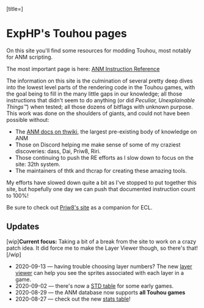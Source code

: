 [title=]
# ExpHP's Touhou pages

On this site you'll find some resources for modding Touhou, most notably for ANM scripting.

The most important page is here: [ANM Instruction Reference](#anm/ins)

The information on this site is the culmination of several pretty deep dives into the lowest level parts of the rendering code in the Touhou games, with the goal being to fill in the many little gaps in our knowledge; all those instructions that didn't seem to do anything (or did *Peculiar, Unexplainable Things™*) when tested; all those dozens of bitflags with unknown purpose.  This work was done on the shoulders of giants, and could not have been possible without:

* The [ANM docs on thwiki](https://thwiki.cc/脚本对照表/ANM), the largest pre-existing body of knowledge on ANM
* Those on Discord helping me make sense of some of my craziest discoveries: dass, Dai, Priw8, Riri.
* Those continuing to push the RE efforts as I slow down to focus on the site: 32th system.
* The maintainers of thtk and thcrap for creating these amazing tools.

My efforts have slowed down quite a bit as I've stopped to put together this site, but hopefully one day we can push that documented instruction count to 100%!

Be sure to check out [Priw8's site](https://priw8.github.io) as a companion for ECL.

## Updates

[wip]**Current focus:** Taking a bit of a break from the site to work on a crazy patch idea.  It did force me to make the Layer Viewer though, so there's that![/wip]

* 2020-09-13 &mdash; having trouble choosing layer numbers?  The new [layer viewer](#anm/layer-viewer) can help you see the sprites associated with each layer in a game.
* 2020-09-02 &mdash; there's now a [STD table](#std/ins) for some early games.
* 2020-08-29 &mdash; the ANM database now supports **all Touhou games**
* 2020-08-27 &mdash; check out the new [stats table](#anm/stats)!
